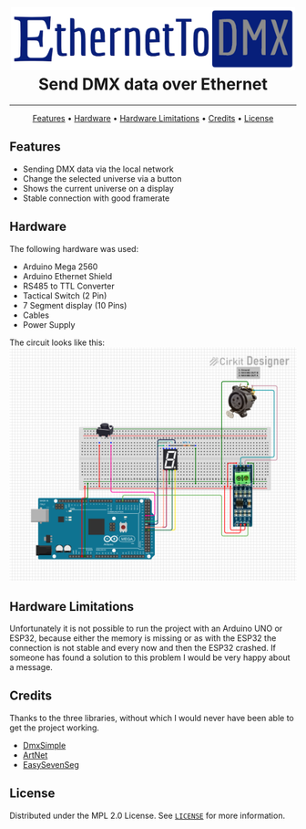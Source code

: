 <h1 style="align-content: center; text-align:center">
  <br>
  <a href="https://github.com/DerEingerostete/EthernetToDMX"><img src="https://raw.githubusercontent.com/DerEingerostete/EthernetToDMX/assets/Logo.png" alt="EthernetToDMX" width="500"></a>
  <br>
  Send DMX data over Ethernet
  <br>
</h1>

___

<p style="text-align: center;">
  <a href="#features">Features</a> •
  <a href="#hardware">Hardware</a> •
  <a href="#download">Hardware Limitations</a> •
  <a href="#credits">Credits</a> •
  <a href="#license">License</a>
</p>

## Features
 - Sending DMX data via the local network
 - Change the selected universe via a button
 - Shows the current universe on a display
 - Stable connection with good framerate

## Hardware
The following hardware was used:
- Arduino Mega 2560
- Arduino Ethernet Shield
- RS485 to TTL Converter
- Tactical Switch (2 Pin)
- 7 Segment display (10 Pins)
- Cables
- Power Supply

The circuit looks like this:
![Circuit](https://raw.githubusercontent.com/DerEingerostete/EthernetToDMX/assets/Circuit.svg)

## Hardware Limitations
Unfortunately it is not possible to run the project with an Arduino UNO or ESP32, because either the memory is missing or as with the ESP32 the connection is not stable and every now and then the ESP32 crashed.
If someone has found a solution to this problem I would be very happy about a message.

## Credits
Thanks to the three libraries, without which I would never have been able to get the project working.
 - [DmxSimple](https://github.com/PaulStoffregen/DmxSimple)
 - [ArtNet](https://github.com/hideakitai/ArtNet)
 - [EasySevenSeg](https://github.com/NeMaksym/Arduino-EasySevenSeg)

## License
Distributed under the MPL 2.0 License. See [`LICENSE`](/LICENSE) for more information.